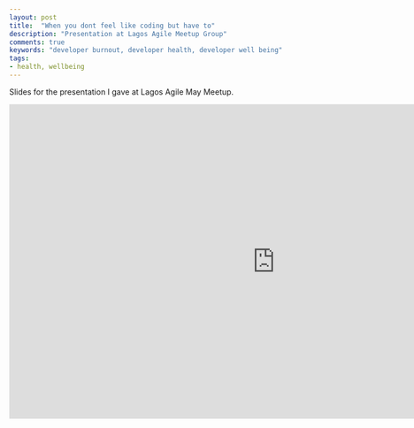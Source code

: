 ```yaml
---
layout: post
title:  "When you dont feel like coding but have to"
description: "Presentation at Lagos Agile Meetup Group"
comments: true
keywords: "developer burnout, developer health, developer well being"
tags:
- health, wellbeing
---
```


<style>
ul {
  list-style-type: square;
  margin-bottom: 10px;
  padding-left: 30px;
}
ol {
  list-style-type: decimal;
  margin-bottom: 10px;
  padding-left: 30px;
}

h3 strong {
  font-weight:normal;
}
</style>

Slides for the presentation I gave at Lagos Agile May Meetup.


<iframe src="https://docs.google.com/presentation/d/1nlQWTGVklmHGDq82OHDp2U96-Oi6Rl7CVkLUQ1cY0nE/embed?start=false&loop=false&delayms=3000" frameborder="0" width="960" height="569" allowfullscreen="true" mozallowfullscreen="true" webkitallowfullscreen="true"></iframe>

